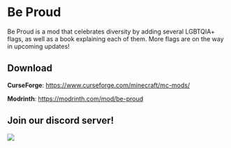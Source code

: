 # Be Proud
Be Proud is a mod that celebrates diversity by adding several LGBTQIA+ flags, as well as a book explaining each of them. More flags are on the way in upcoming updates!


## Download
**CurseForge**: https://www.curseforge.com/minecraft/mc-mods/

**Modrinth**: https://modrinth.com/mod/be-proud

## Join our discord server!
<a href="https://discord.gg/TbEHCGu3kp">
<img src="https://discordapp.com/api/guilds/1124104201287504004/embed.png?style=banner2&amp;v=2">
</a>
